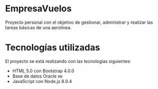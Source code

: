 # EmpresaVuelos
Proyecto personal con el objetivo de gestionar, administrar y realizar las tareas básicas de una aerolínea.

# Tecnologías utilizadas
El proyecto se está realizando con las tecnologías siguientes:
  * HTML 5.0 con Bootstrap 4.0.0
  * Base de datos Oracle xe
  * JavaScript con Node.js 8.9.4
  


